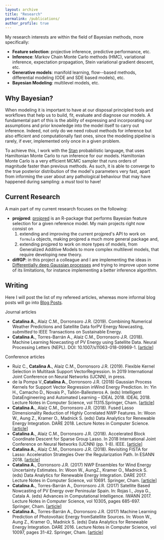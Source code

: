 ```yaml
---
layout: archive
title: "Research"
permalink: /publications/
author_profile: true
---
```


My research interests are within the field of Bayesian methods, more specifically:

  - **Feature selection**: projective inference, predictive performance, etc.
  - **Inference**: Markov Chain Monte Carlo methods (HMC), variational inference, expectation propagation, Stein variational gradient descent, etc.
  - **Generative models**: manifold learning, flow--based methods, differential modeling (ODE and SDE based models), etc.
  - **Bayesian Modeling**: multilevel models, etc.

## Why Bayesian?

When modeling it is important to have at our disposal principled tools and workflows that help us to build, fit, evaluate and diagnose our models.
A fundamental part of this is the ability of expressing and incorporating our assumptions and prior knowledge into the model itself to carry out inference. 
Indeed, not only do we need robust methods for inference but also efficient and computationally fast ones, since the modeling pipeline is rarely, if ever, implemented only once in a given problem.

To achieve this, I work with the [Stan](http://mc-stan.org) probabilistic language, that uses Hamiltonian Monte Carlo to run inference for our models.
Hamiltonian Monte Carlo is a very efficient MCMC sampler that runs orders of magnitude faster than previous methods.
As such, it is able to converge to the true posterior distribution of the model's parameters very fast, apart from informing the user about any pathological behaviour that may have happened during sampling: a *must* tool to have!

## Current Research

A main part of my current research focuses on the following:

  - **projpred**: [projpred](https://github.com/stan-dev/projpred.git) is an R-package that performs Bayesian feature selection for a given reference model. My main projects right now consist on 
    1. extending and improving the current projpred's API to work on `formula` objects, making projpred a much more general package and,
    2. extending projpred to work on more types of models, from Generalized Additive Models to more complex multilevel models, that require developing new theory.
  - **diffGP**: in this project a colleague and I are implementing the ideas in [Differentially deep Gaussian processes](https://arxiv.org/abs/1810.04066) and trying to improve upon some of its limitations, for instance implementing a better inference algorithm.

## Writing

Here I will post the list of my refereed articles, whereas more informal blog posts will go into [Blog Posts](http://alejandrocatalina.github.io/year-archive/).

Journal articles

  - **Catalina A.**, Alaíz C.M., Dorronsoro J.R. (2019). Combining Numerical Weather Predictions and Satellite Data forPV Energy Nowcasting, *submitted* to IEEE Transactions on Sustainable Energy.
  - **Catalina A.**, Torres-Barrán A., Alaíz C.M., Dorronsoro J.R. (2018). Machine Learning Nowcasting of PV Energy using Satellite Data. Neural Processing Letters (NEPL). DOI: 10.1007/s11063-018-09969-1. [[article](https://link.springer.com/article/10.1007/s11063-018-09969-1)]
  
Conference articles

  - Ruiz C., **Catalina A.**, Alaíz C.M., Dorronsoro J.R. (2019). Flexible Kernel Selection in Multitask Support VectorRegression. In 2019 International Joint Conference on Neural Networks (IJCNN), in press.
  - de la Pompa V.,**Catalina A.**, Dorronsoro J.R. (2018) Gaussian Process Kernels for Support Vector Regression inWind Energy Prediction. In: Yin H., Camacho D., Novais P., Tallón-Ballesteros A. (eds) Intelligent DataEngineering and Automated Learning – IDEAL 2018. IDEAL 2018. Lecture Notes in Computer Science, vol 11315.Springer, Cham. [[article](https://link.springer.com/chapter/10.1007/978-3-030-03496-2_17)]
  - **Catalina A.**, Alaíz C.M., Dorronsoro J.R. (2018). Fused Lasso Dimensionality Reduction of Highly Correlated NWP Features. In: Woon W., Aung Z., Kramer O., Madnick S. (eds) Data Analytics for Renewable Energy Integration. DARE 2018. Lecture Notes in Computer Science. [[article](https://link.springer.com/chapter/10.1007/978-3-030-04303-2_2)]
  - **Catalina A.**, Alaíz C.M., Dorronsoro J.R. (2018). Accelerated Block Coordinate Descent for Sparse Group Lasso. In 2018 International Joint Conference on Neural Networks (IJCNN) (pp. 1-8). IEEE. [[article](http://ieeexplore.ieee.org/stamp/stamp.jsp?tp=&arnumber=8489078)]
  - **Catalina A.**, Alaíz C.M., Dorronsoro J.R. (2018). Revisiting FISTA for Lasso: Acceleration Strategies Over the Regularization Path. In ESANN 2018. [[article](https://www.semanticscholar.org/paper/Revisiting-FISTA-for-Lasso%3A-Acceleration-Strategies-Catalina-Ala%C3%ADz/4e8c7545da99363624ab58e709bfeaeecbcd1af1)]
  - **Catalina A.**, Dorronsoro J.R. (2017) NWP Ensembles for Wind Energy Uncertainty Estimates. In: Woon W., AungZ., Kramer O., Madnick S. (eds) Data Analytics for Renewable Energy Integration. DARE 2017. Lecture Notes in Computer Science, vol 10691. Springer, Cham. [[article](https://link.springer.com/chapter/10.1007/978-3-319-71643-5_11)]
  - **Catalina A.**, Torres-Barrán A., Dorronsoro J.R. (2017) Satellite Based Nowcasting of PV Energy over Peninsular Spain. In: Rojas I., Joya G., Catala A. (eds) Advances in Computational Intelligence. IWANN 2017. Lecture Notes in Computer Science, vol 10305, pages 685-697. Springer, Cham. [[article](https://link.springer.com/chapter/10.1007/978-3-319-59153-7_59)]
  - **Catalina A.**, Torres-Barrán A., Dorronsoro J.R. (2017) Machine Learning Prediction of Photovoltaic Energy fromSatellite Sources. In: Woon W., Aung Z., Kramer O., Madnick S. (eds) Data Analytics for Renewable Energy Integration. DARE 2016. Lecture Notes in Computer Science, vol 10097, pages 31-42. Springer, Cham. [[article](https://link.springer.com/chapter/10.1007/978-3-319-50947-1_4)]
